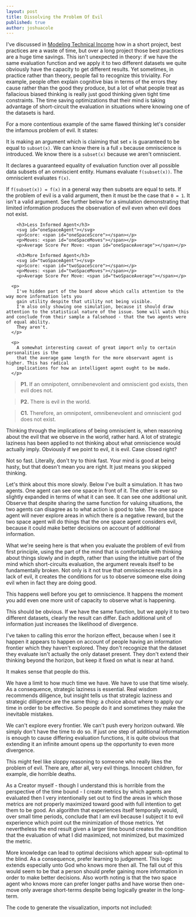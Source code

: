 ```yaml
---
layout: post
title: Dissolving the Problem Of Evil
published: true
author: joshuacole
---
```


I've discussed in [Modeling Technical Income](/2020/03/06/modeling-technical-income.html) how in a short project, best practices are a waste of time, but over a long project those best practices are a huge time savings. 
This isn't unexpected in theory: if we have the same evaluation function and we apply it to two different datasets we quite obviously have the capacity to get different results. 
Yet sometimes, in practice rather than theory, people fail to recognize this triviality. 
For example, people often explain cognitive bias in terms of the errors they cause rather than the good they produce, but a lot of what people treat as fallacious biased thinking is really just good thinking given tight time constraints. 
The time saving optimizations that their mind is taking advantage of short-circuit the evaluation in situations where knowing one of the datasets is hard.

For a more contentious example of the same flawed thinking let's consider the infamous problem of evil.
It states:

<div class="p">
  <div class="marginnote">
      <p>
        It is making an argument which is claiming that set <code>x</code> is guaranteed to be equal to 
        <code>subset(x)</code>. We can know there is a full <code>x</code> because omniscience is 
        introduced. We know there is a <code>subset(x)</code> because we aren't omniscient. 
      </p>
      <p>
        It declares a guaranteed equality of evaluation function over all possible data subsets of an omniscient 
        entity. Humans evaluate <code>f(subset(x))</code>. The omniscient evaluates <code>f(x)</code>. 
      </p>
      <p>
        If <code>f(subset(x)) = f(x)</code> in a general way then subsets are equal to sets. If the problem of evil 
        is a valid argument, then it must be the case that <code>0 = 1</code>. It isn't a valid argument. See 
        further below for a simulation demonstrating that limited information produces the observation of evil even 
        when evil does not exist.
      </p>

        <h3>Less Informed Agent</h3>
        <svg id="oneSpaceAgent"></svg>
        <p>Score: <span id="oneSpaceScore"></span></p>
        <p>Moves: <span id="oneSpaceMoves"></span></p>
        <p>Average Score Per Move: <span id="oneSpaceAverage"></span></p>

        <h3>More Informed Agent</h3>
        <svg id="twoSpaceAgent"></svg>
        <p>Score: <span id="twoSpaceScore"></span></p>
        <p>Moves: <span id="twoSpaceMoves"></span></p>
        <p>Average Score Per Move: <span id="twoSpaceAverage"></span></p>

      <p>
        I've hidden part of the board above which calls attention to the way more information lets you 
        gain utility despite that utility not being visible.
        I'm also only showing one simulation, because it should draw attention to the statistical nature of the issue. Some will watch this and conclude from their sample a falsehood - that the two agents were of equal ability.
        They aren't.
      </p>

      <p>
        A somewhat interesting caveat of great import only to certain personalities is the 
        that the average game length for the more observant agent is higher. This has radical 
        implications for how an intelligent agent ought to be made.
      </p>
  </div>
</div>

> __P1.__ If an omnipotent, omnibenevolent and omniscient god exists, then evil does not. 

> __P2.__ There is evil in the world. 

> __C1.__ Therefore, an omnipotent, omnibenevolent and omniscient god does not exist.   

Thinking through the implications of being omniscient is, when reasoning about the 
evil that we observe in the world, rather hard. A lot of strategic laziness has been 
applied to not thinking about what omniscience would actually imply. Obviously if we 
point to evil, it is evil. Case closed right?

Not so fast. Literally, don't try to think fast. Your mind is good at being hasty, 
but that doesn't mean you are right. It just means you skipped thinking. 

Let's think about this more slowly. Below I've built a simulation. It has two agents.
One agent can see one space in front of it. The other is ever so slightly expanded 
in terms of what it can see. It can see one additional unit. Observe that despite 
sharing the same function for valuing situations, the two agents can disagree as 
to what action is good to take. The one space agent will never explore areas in which 
there is a negative reward, but the two space agent will do things that the one space 
agent considers evil, because it could make better decisions on account of additional 
information.



What we're seeing here is that when you evaluate the problem of evil from first 
principle, using the part of the mind that is comfortable with thinking about 
things slowly and in depth, rather than using the intuitive part of the mind which 
short-circuits evaluation, the argument reveals itself to be fundamentally broken. 
Not only is it not true that omniscience results in a lack of evil, it creates the 
conditions for us to observe someone else doing evil when in fact they are doing good.

This happens well before you get to omniscience. It happens the moment you add even 
one more unit of capacity to observe what is happening. 

This should be obvious. If we have the same function, but we apply it to two different 
datasets, clearly the result can differ. Each additional unit of information just 
increases the likelihood of divergence. 

I've taken to calling this error the horizon effect, because when I see it 
happen it appears to happen on account of people having an information frontier 
which they haven't explored. They don't recognize that the dataset they evaluate 
isn't actually the only dataset present. They don't extend their thinking beyond 
the horizon, but keep it fixed on what is near at hand.

It makes sense that people do this. 

We have a limit to how much time we have. We have to use that time wisely. As a consequence, strategic 
laziness is essential. Real wisdom recommends diligence, but insight tells us that strategic laziness 
and strategic dilligence are the same thing: a choice about where to apply our time in order to be 
effective. So people do it and sometimes they make the inevitable mistakes.

We can't explore every frontier. We can't push every horizon outward. We simply don't have 
the time to do so.
If just one step of additional information is enough to cause differing evaluation functions, it is quite obvious that extending it an infinite amount 
opens up the opportunity to even more divergence.

This might feel like sloppy reasoning to someone who really likes the problem of evil.
There are, after all, very evil things.
Innocent children, for example, die horrible deaths.

As a Creator myself - though I understand this is horrible from the perspective of the time bound - I create metrics by which agents are evaluated then I very intentionally set out to find the areas in which those metrics are not properly maximized toward good with full intention to get them to be good.
An algorithm that experiences itself temporally would, over small time periods, conclude that I am evil because I subject it to evil experience which point out the minimization of those metrics.
Yet nevertheless the end result given a larger time bound creates the condition that the evaluation of what I did maximized, not minimized, but maximized the metric.

More knowledge can lead to optimal decisions which appear sub-optimal to the
blind. As a consequence, prefer learning to judgement. This logic extends 
especially unto God who knows more then all. The fall out of this would seem 
to be that a person should prefer gaining more information in order to make 
better decisions. Also worth noting is that the two space agent who knows more 
can prefer longer paths and have worse then one-move only average short-terms 
despite being logically greater in the long-term.




<script type="text/javascript" id="horizonSimulation">
{% include horizons/simulation.js %}
</script>

The code to generate the visualization, imports not included:
<div id="horizonSimulationView"></div>

